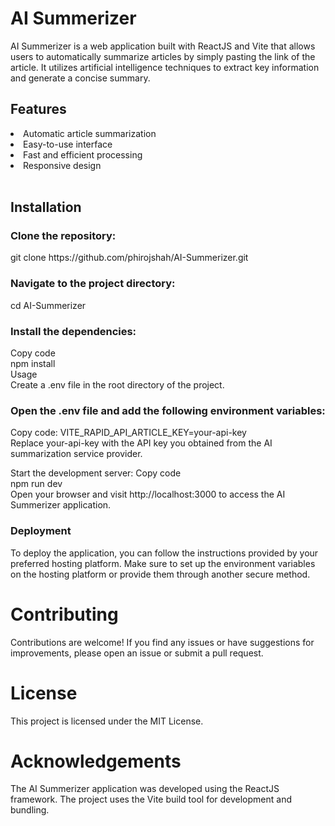 # AI Summerizer
AI Summerizer is a web application built with ReactJS and Vite that allows users to automatically summarize articles by simply pasting the link of the article. It utilizes artificial intelligence techniques to extract key information and generate a concise summary.

<h2>Features</h2>
<li>Automatic article summarization</li>
<li>Easy-to-use interface</li>
<li>Fast and efficient processing</li>
<li>Responsive design</li>
<br>
<h2>Installation</h2>
<h3>Clone the repository:</h3>
git clone https://github.com/phirojshah/AI-Summerizer.git
<br>

<h3>Navigate to the project directory:</h3>
cd AI-Summerizer

<h3>Install the dependencies:</h3>
Copy code
<br>
npm install
<br>
Usage
<br>
Create a .env file in the root directory of the project.

<h3>Open the .env file and add the following environment variables:</h3>

Copy code:
VITE_RAPID_API_ARTICLE_KEY=your-api-key
<br>
Replace your-api-key with the API key you obtained from the AI summarization service provider.

Start the development server:
Copy code
<br>
npm run dev
<br>
Open your browser and visit http://localhost:3000 to access the AI Summerizer application.
<br>
<h3>Deployment</h3>
To deploy the application, you can follow the instructions provided by your preferred hosting platform. Make sure to set up the environment variables on the hosting platform or provide them through another secure method.

# Contributing
Contributions are welcome! If you find any issues or have suggestions for improvements, please open an issue or submit a pull request.

# License
This project is licensed under the MIT License.

# Acknowledgements
The AI Summerizer application was developed using the ReactJS framework.
The project uses the Vite build tool for development and bundling.
